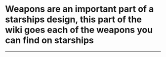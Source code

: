 # Weapons are an important part of a starships design, this part of the wiki goes each of the weapons you can find on starships
--- 